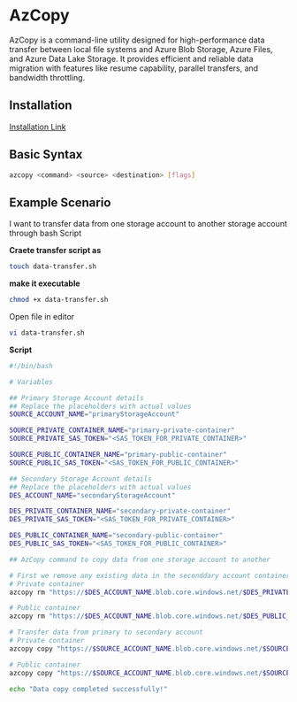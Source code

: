 # AzCopy
AzCopy is a command-line utility designed for high-performance data transfer between local file systems and Azure Blob Storage, Azure Files, and Azure Data Lake Storage. It provides efficient and reliable data migration with features like resume capability, parallel transfers, and bandwidth throttling.

## Installation

[Installation Link](https://learn.microsoft.com/en-us/azure/storage/common/storage-use-azcopy-v10?tabs=dnf#download-the-azcopy-portable-binary)

## Basic Syntax

```bash
azcopy <command> <source> <destination> [flags]
```

## Example Scenario
I want to transfer data from one storage account to another storage account through bash Script

**Craete transfer script as** 
```bash
touch data-transfer.sh
```

**make it executable**
```bash
chmod +x data-transfer.sh
```

Open file in editor
```bash
vi data-transfer.sh
```

**Script**

```bash
#!/bin/bash

# Variables

## Primary Storage Account details
## Replace the placeholders with actual values
SOURCE_ACCOUNT_NAME="primaryStorageAccount"

SOURCE_PRIVATE_CONTAINER_NAME="primary-private-container"
SOURCE_PRIVATE_SAS_TOKEN="<SAS_TOKEN_FOR_PRIVATE_CONTAINER>"

SOURCE_PUBLIC_CONTAINER_NAME="primary-public-container"
SOURCE_PUBLIC_SAS_TOKEN="<SAS_TOKEN_FOR_PUBLIC_CONTAINER>"

## Secondary Storage Account details
## Replace the placeholders with actual values
DES_ACCOUNT_NAME="secondaryStorageAccount"

DES_PRIVATE_CONTAINER_NAME="secondary-private-container"
DES_PRIVATE_SAS_TOKEN="<SAS_TOKEN_FOR_PRIVATE_CONTAINER>"

DES_PUBLIC_CONTAINER_NAME="secondary-public-container"
DES_PUBLIC_SAS_TOKEN="<SAS_TOKEN_FOR_PUBLIC_CONTAINER>"

## AzCopy command to copy data from one storage account to another

# First we remove any existing data in the seconddary account containers
# Private container
azcopy rm "https://$DES_ACCOUNT_NAME.blob.core.windows.net/$DES_PRIVATE_CONTAINER_NAME?$DES_PRIVATE_SAS_TOKEN" --recursive

# Public container
azcopy rm "https://$DES_ACCOUNT_NAME.blob.core.windows.net/$DES_PUBLIC_CONTAINER_NAME?$DES_PUBLIC_SAS_TOKEN" --recursive

# Transfer data from primary to secondary account
# Private container
azcopy copy "https://$SOURCE_ACCOUNT_NAME.blob.core.windows.net/$SOURCE_PRIVATE_CONTAINER_NAME?$SOURCE_PRIVATE_SAS_TOKEN" "https://$DES_ACCOUNT_NAME.blob.core.windows.net/$DES_PRIVATE_CONTAINER_NAME?$DES_PRIVATE_SAS_TOKEN" --recursive

# Public container
azcopy copy "https://$SOURCE_ACCOUNT_NAME.blob.core.windows.net/$SOURCE_PUBLIC_CONTAINER_NAME?$SOURCE_PUBLIC_SAS_TOKEN" "https://$DES_ACCOUNT_NAME.blob.core.windows.net/$DES_PUBLIC_CONTAINER_NAME?$DES_PUBLIC_SAS_TOKEN" --recursive

echo "Data copy completed successfully!"
```